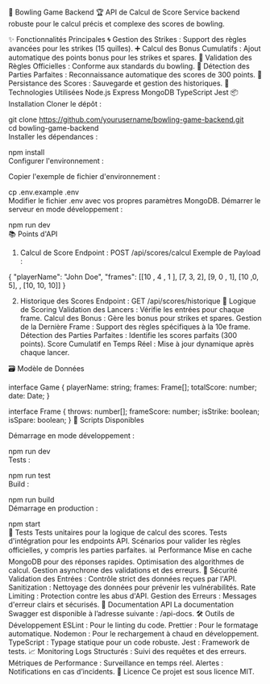 🎳 Bowling Game Backend
🏆 API de Calcul de Score
Service backend robuste pour le calcul précis et complexe des scores de bowling.

✨ Fonctionnalités Principales
🌀 Gestion des Strikes : Support des règles avancées pour les strikes (15 quilles).
➕ Calcul des Bonus Cumulatifs : Ajout automatique des points bonus pour les strikes et spares.
📜 Validation des Règles Officielles : Conforme aux standards du bowling.
🌟 Détection des Parties Parfaites : Reconnaissance automatique des scores de 300 points.
💾 Persistance des Scores : Sauvegarde et gestion des historiques.
🚀 Technologies Utilisées
Node.js
Express
MongoDB
TypeScript
Jest
📦 Installation
Cloner le dépôt :

git clone https://github.com/yourusername/bowling-game-backend.git  
cd bowling-game-backend  
Installer les dépendances :

npm install  
Configurer l'environnement :

Copier l'exemple de fichier d'environnement :


cp .env.example .env  
Modifier le fichier .env avec vos propres paramètres MongoDB.
Démarrer le serveur en mode développement :


npm run dev  
📚 Points d'API
1. Calcul de Score
Endpoint : POST /api/scores/calcul
Exemple de Payload :


{
  "playerName": "John Doe",
  "frames": [[10 , 4 , 1 ], [7, 3, 2], [9, 0 , 1], [10 ,0, 5], , [10, 10, 10]]
}

2. Historique des Scores
Endpoint : GET /api/scores/historique
🎯 Logique de Scoring
Validation des Lancers : Vérifie les entrées pour chaque frame.
Calcul des Bonus : Gère les bonus pour strikes et spares.
Gestion de la Dernière Frame : Support des règles spécifiques à la 10e frame.
Détection des Parties Parfaites : Identifie les scores parfaits (300 points).
Score Cumulatif en Temps Réel : Mise à jour dynamique après chaque lancer.

🗃️ Modèle de Données


interface Game {
  playerName: string;
  frames: Frame[];
  totalScore: number;
  date: Date;
}

interface Frame {
  throws: number[];
  frameScore: number;
  isStrike: boolean;
  isSpare: boolean;
}
🔄 Scripts Disponibles

Démarrage en mode développement :

npm run dev  
Tests :

npm run test  
Build :

npm run build  
Démarrage en production :

npm start  
🧪 Tests
Tests unitaires pour la logique de calcul des scores.
Tests d'intégration pour les endpoints API.
Scénarios pour valider les règles officielles, y compris les parties parfaites.
📊 Performance
Mise en cache MongoDB pour des réponses rapides.
Optimisation des algorithmes de calcul.
Gestion asynchrone des validations et des erreurs.
🔐 Sécurité
Validation des Entrées : Contrôle strict des données reçues par l'API.
Sanitization : Nettoyage des données pour prévenir les vulnérabilités.
Rate Limiting : Protection contre les abus d'API.
Gestion des Erreurs : Messages d'erreur clairs et sécurisés.
📝 Documentation API
La documentation Swagger est disponible à l’adresse suivante : /api-docs.
🛠️ Outils de Développement
ESLint : Pour le linting du code.
Prettier : Pour le formatage automatique.
Nodemon : Pour le rechargement à chaud en développement.
TypeScript : Typage statique pour un code robuste.
Jest : Framework de tests.
📈 Monitoring
Logs Structurés : Suivi des requêtes et des erreurs.
Métriques de Performance : Surveillance en temps réel.
Alertes : Notifications en cas d’incidents.
📝 Licence
Ce projet est sous licence MIT.

